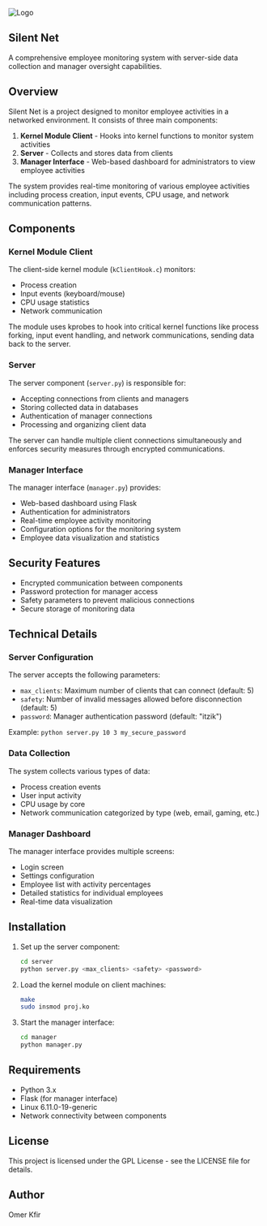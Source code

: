 ![Logo](https://github.com/user-attachments/assets/94e37340-9791-4739-a4bf-f2c3eaebd1c8)

## Silent Net

A comprehensive employee monitoring system with server-side data collection and manager oversight capabilities.

## Overview

Silent Net is a project designed to monitor employee activities in a networked environment. It consists of three main components:

1. **Kernel Module Client** - Hooks into kernel functions to monitor system activities
2. **Server** - Collects and stores data from clients
3. **Manager Interface** - Web-based dashboard for administrators to view employee activities

The system provides real-time monitoring of various employee activities including process creation, input events, CPU usage, and network communication patterns.

## Components

### Kernel Module Client

The client-side kernel module (`kClientHook.c`) monitors:

- Process creation
- Input events (keyboard/mouse)
- CPU usage statistics
- Network communication

The module uses kprobes to hook into critical kernel functions like process forking, input event handling, and network communications, sending data back to the server.

### Server

The server component (`server.py`) is responsible for:

- Accepting connections from clients and managers
- Storing collected data in databases
- Authentication of manager connections
- Processing and organizing client data

The server can handle multiple client connections simultaneously and enforces security measures through encrypted communications.

### Manager Interface

The manager interface (`manager.py`) provides:

- Web-based dashboard using Flask
- Authentication for administrators
- Real-time employee activity monitoring
- Configuration options for the monitoring system
- Employee data visualization and statistics

## Security Features

- Encrypted communication between components
- Password protection for manager access
- Safety parameters to prevent malicious connections
- Secure storage of monitoring data

## Technical Details

### Server Configuration

The server accepts the following parameters:

- `max_clients`: Maximum number of clients that can connect (default: 5)
- `safety`: Number of invalid messages allowed before disconnection (default: 5)
- `password`: Manager authentication password (default: "itzik")

Example: `python server.py 10 3 my_secure_password`

### Data Collection

The system collects various types of data:

- Process creation events
- User input activity
- CPU usage by core
- Network communication categorized by type (web, email, gaming, etc.)

### Manager Dashboard

The manager interface provides multiple screens:

- Login screen
- Settings configuration
- Employee list with activity percentages
- Detailed statistics for individual employees
- Real-time data visualization

## Installation

1. Set up the server component:
   ```bash
   cd server
   python server.py <max_clients> <safety> <password>
   ```

2. Load the kernel module on client machines:
   ```bash
   make
   sudo insmod proj.ko
   ```

3. Start the manager interface:
   ```bash
   cd manager
   python manager.py
   ```

## Requirements

- Python 3.x
- Flask (for manager interface)
- Linux 6.11.0-19-generic
- Network connectivity between components

## License

This project is licensed under the GPL License - see the LICENSE file for details.

## Author

Omer Kfir

